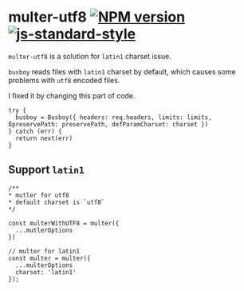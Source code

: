 # multer-utf8 [![NPM version](https://badge.fury.io/js/multer-utf8.svg)](https://badge.fury.io/js/multer) [![js-standard-style](https://img.shields.io/badge/code%20style-standard-brightgreen.svg?style=flat)](https://github.com/feross/standard)

`multer-utf8` is a solution for `latin1` charset issue.

`busboy` reads files with `latin1` charset by default, which causes some problems with `utf8` encoded files.

I fixed it by changing this part of code.

```javscript
try {
  busboy = Busboy({ headers: req.headers, limits: limits, ßpreservePath: preservePath, defParamCharset: charset })
} catch (err) {
  return next(err)
}
```

## Support `latin1`

```
/**
* mutler for utf8 
* default charset is `utf8`
*/ 

const multerWithUTF8 = multer({
  ...mutlerOptions
})

// multer for latin1
const multer = multer({
  ...multerOptions
  charset: 'latin1'
});
```
